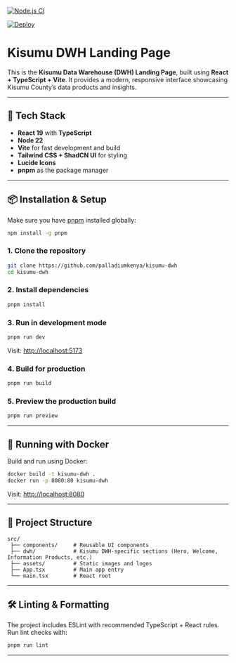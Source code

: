 [![Node.js CI](https://github.com/palladiumkenya/kisumu-dwh/actions/workflows/node.js.yml/badge.svg)](https://github.com/palladiumkenya/kisumu-dwh/actions/workflows/node.js.yml)

[![Deploy](https://github.com/palladiumkenya/kisumu-dwh/actions/workflows/depoly.yml/badge.svg)](https://github.com/palladiumkenya/kisumu-dwh/actions/workflows/depoly.yml)

# Kisumu DWH Landing Page

This is the **Kisumu Data Warehouse (DWH) Landing Page**, built using **React + TypeScript + Vite**.
It provides a modern, responsive interface showcasing Kisumu County’s data products and insights.

---

## 🚀 Tech Stack

* **React 19** with **TypeScript**
* **Node 22**
* **Vite** for fast development and build
* **Tailwind CSS + ShadCN UI** for styling
* **Lucide Icons**
* **pnpm** as the package manager

---

## 📦 Installation & Setup

Make sure you have [pnpm](https://pnpm.io/installation) installed globally:

```bash
npm install -g pnpm
```

### 1. Clone the repository

```bash
git clone https://github.com/palladiumkenya/kisumu-dwh
cd kisumu-dwh
```

### 2. Install dependencies

```bash
pnpm install
```

### 3. Run in development mode

```bash
pnpm run dev
```

Visit: [http://localhost:5173](http://localhost:5173)

### 4. Build for production

```bash
pnpm run build
```

### 5. Preview the production build

```bash
pnpm run preview
```

---

## 🐳 Running with Docker

Build and run using Docker:

```bash
docker build -t kisumu-dwh .
docker run -p 8080:80 kisumu-dwh
```

Visit: [http://localhost:8080](http://localhost:8080)

---

## 📂 Project Structure

```
src/
 ├── components/     # Reusable UI components
 ├── dwh/            # Kisumu DWH-specific sections (Hero, Welcome, Information Products, etc.)
 ├── assets/         # Static images and logos
 ├── App.tsx         # Main app entry
 └── main.tsx        # React root
```

---

## 🛠️ Linting & Formatting

The project includes ESLint with recommended TypeScript + React rules.
Run lint checks with:

```bash
pnpm run lint
```

---
